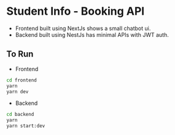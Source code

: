 # Student Info - Booking API

- Frontend built using NextJs shows a small chatbot ui.
- Backend built using NestJs has minimal APIs with JWT auth.

## To Run

- Frontend

```bash
cd frontend
yarn
yarn dev
```

- Backend

```bash
cd backend
yarn
yarn start:dev
```
